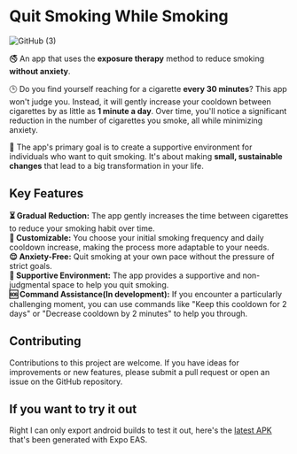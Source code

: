 # Quit Smoking While Smoking

![GitHub (3)](https://github.com/emredevsalot/quit-smoking-while-smoking/assets/72770244/b189d7c9-e38f-46ac-9d37-8f27ae839c45)

🚭 An app that uses the **exposure therapy** method to reduce smoking **without anxiety**.

🕒 Do you find yourself reaching for a cigarette **every 30 minutes**? This app won't judge you. Instead, it will gently increase your cooldown between cigarettes by as little as **1 minute a day**. Over time, you'll notice a significant reduction in the number of cigarettes you smoke, all while minimizing anxiety.

🤗 The app's primary goal is to create a supportive environment for individuals who want to quit smoking. It's about making **small, sustainable changes** that lead to a big transformation in your life.

## Key Features

**⏳ Gradual Reduction:** The app gently increases the time between cigarettes to reduce your smoking habit over time.<br/>
**🎯 Customizable:** You choose your initial smoking frequency and daily cooldown increase, making the process more adaptable to your needs.<br/>
**😌 Anxiety-Free:** Quit smoking at your own pace without the pressure of strict goals.<br/>
**🤝 Supportive Environment:** The app provides a supportive and non-judgmental space to help you quit smoking.<br/>
**🆘 Command Assistance(In development):** If you encounter a particularly challenging moment, you can use commands like "Keep this cooldown for 2 days" or "Decrease cooldown by 2 minutes" to help you through.<br/>

## Contributing

Contributions to this project are welcome. If you have ideas for improvements or new features, please submit a pull request or open an issue on the GitHub repository.

## If you want to try it out

Right I can only export android builds to test it out, here's the [latest APK](https://expo.dev/artifacts/eas/dQzPfVJ8cRE7wEfB2r6Pca.apk) that's been generated with Expo EAS.
